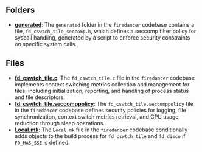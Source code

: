 ## Folders
- **[generated](cswtch/generated.driver.md)**: The `generated` folder in the `firedancer` codebase contains a file, `fd_cswtch_tile_seccomp.h`, which defines a seccomp filter policy for syscall handling, generated by a script to enforce security constraints on specific system calls.

## Files
- **[fd_cswtch_tile.c](cswtch/fd_cswtch_tile.c.driver.md)**: The `fd_cswtch_tile.c` file in the `firedancer` codebase implements context switching metrics collection and management for tiles, including initialization, reporting, and handling of process status and file descriptors.
- **[fd_cswtch_tile.seccomppolicy](cswtch/fd_cswtch_tile.seccomppolicy.driver.md)**: The `fd_cswtch_tile.seccomppolicy` file in the `firedancer` codebase defines security policies for logging, file synchronization, context switch metrics retrieval, and CPU usage reduction through sleep operations.
- **[Local.mk](cswtch/Local.mk.driver.md)**: The `Local.mk` file in the `firedancer` codebase conditionally adds objects to the build process for `fd_cswtch_tile` and `fd_disco` if `FD_HAS_SSE` is defined.
